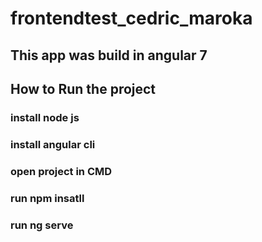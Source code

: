 # frontendtest_cedric_maroka
## This app was build in angular 7
## How to Run the project
### install node js
### install angular cli
### open project in CMD
### run npm insatll
### run ng serve
